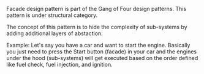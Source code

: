 Facade design pattern is part of the Gang of Four design patterns.
This pattern is under structural category.

The concept of this pattern is to hide the complexity of sub-systems
by adding additional layers of abstaction. 

Example:
Let's say you have a car and want to start the engine. Basically you just need to 
press the Start button (facade) in your car and the engines under the hood (sub-systems) 
will get executed based on the order defined like fuel check, fuel injection, and ignition.
